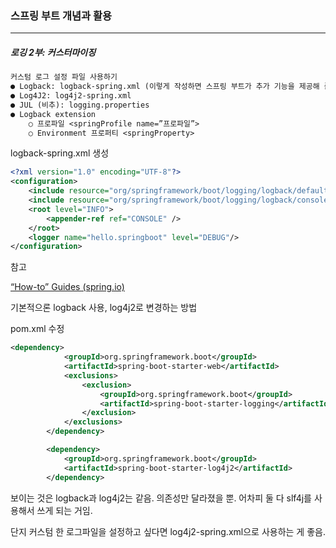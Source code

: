 <h3>스프링 부트 개념과 활용</h3>
<hr/>
<h5>로깅 2부: 커스터마이징</h5>

```tex
커스텀 로그 설정 파일 사용하기
● Logback: logback-spring.xml (이렇게 작성하면 스프링 부트가 추가 기능을 제공해 줌. profile이나 Environment를 사용할 수 있음. 근데 logback.xml로 작성하면 너무 일찍 로딩돼서 사용을 못함.)
● Log4J2: log4j2-spring.xml
● JUL (비추): logging.properties
● Logback extension
	○ 프로파일 <springProfile name=”프로파일”>
	○ Environment 프로퍼티 <springProperty>
```

logback-spring.xml 생성

```xml
<?xml version="1.0" encoding="UTF-8"?>
<configuration>
    <include resource="org/springframework/boot/logging/logback/defaults.xml"/>
    <include resource="org/springframework/boot/logging/logback/console-appender.xml" />
    <root level="INFO">
        <appender-ref ref="CONSOLE" />
    </root>
    <logger name="hello.springboot" level="DEBUG"/>
</configuration>
```

참고

[“How-to” Guides (spring.io)](https://docs.spring.io/spring-boot/docs/current/reference/html/howto.html#howto.logging)

기본적으론 logback 사용, log4j2로 변경하는 방법

pom.xml 수정

```xml
<dependency>
            <groupId>org.springframework.boot</groupId>
            <artifactId>spring-boot-starter-web</artifactId>
            <exclusions>
                <exclusion>
                    <groupId>org.springframework.boot</groupId>
                    <artifactId>spring-boot-starter-logging</artifactId>
                </exclusion>
            </exclusions>
        </dependency>

        <dependency>
            <groupId>org.springframework.boot</groupId>
            <artifactId>spring-boot-starter-log4j2</artifactId>
        </dependency>
```

보이는 것은 logback과 log4j2는 같음. 의존성만 달라졌을 뿐. 어차피 둘 다 slf4j를 사용해서 쓰게 되는 거임.

단지 커스텀 한 로그파일을 설정하고 싶다면 log4j2-spring.xml으로 사용하는 게 좋음.